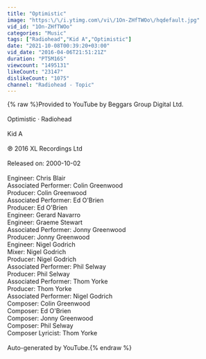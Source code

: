 ```yaml
---
title: "Optimistic"
image: "https:\/\/i.ytimg.com\/vi\/1On-ZHfTWOo\/hqdefault.jpg"
vid_id: "1On-ZHfTWOo"
categories: "Music"
tags: ["Radiohead","Kid A","Optimistic"]
date: "2021-10-08T00:39:20+03:00"
vid_date: "2016-04-06T21:51:21Z"
duration: "PT5M16S"
viewcount: "1495131"
likeCount: "23147"
dislikeCount: "1075"
channel: "Radiohead - Topic"
---
```

{% raw %}Provided to YouTube by Beggars Group Digital Ltd.<br /><br />Optimistic · Radiohead<br /><br />Kid A<br /><br />℗ 2016 XL Recordings Ltd<br /><br />Released on: 2000-10-02<br /><br />Engineer: Chris Blair<br />Associated  Performer: Colin Greenwood<br />Producer: Colin Greenwood<br />Associated  Performer: Ed O'Brien<br />Producer: Ed O'Brien<br />Engineer: Gerard Navarro<br />Engineer: Graeme Stewart<br />Associated  Performer: Jonny Greenwood<br />Producer: Jonny Greenwood<br />Engineer: Nigel Godrich<br />Mixer: Nigel Godrich<br />Producer: Nigel Godrich<br />Associated  Performer: Phil Selway<br />Producer: Phil Selway<br />Associated  Performer: Thom Yorke<br />Producer: Thom Yorke<br />Associated  Performer: Nigel Godrich<br />Composer: Colin Greenwood<br />Composer: Ed O'Brien<br />Composer: Jonny Greenwood<br />Composer: Phil Selway<br />Composer  Lyricist: Thom Yorke<br /><br />Auto-generated by YouTube.{% endraw %}
